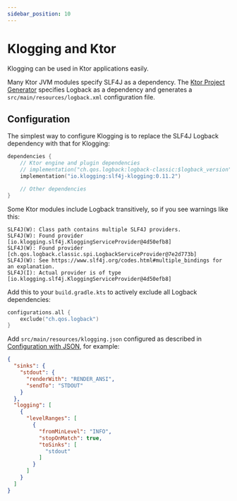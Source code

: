 ```yaml
---
sidebar_position: 10
---
```


# Klogging and Ktor

Klogging can be used in Ktor applications easily.

Many Ktor JVM modules specify SLF4J as a dependency.
The [Ktor Project Generator](https://start.ktor.io/) specifies Logback as a dependency and
generates a `src/main/resources/logback.xml` configuration file.

## Configuration

The simplest way to configure Klogging is to replace the SLF4J Logback dependency with that for
Klogging:

```kotlin
dependencies {
    // Ktor engine and plugin dependencies
    // implementation("ch.qos.logback:logback-classic:$logback_version")
    implementation("io.klogging:slf4j-klogging:0.11.2")

    // Other dependencies
}
```

Some Ktor modules include Logback transitively, so if you see warnings like this:

```text
SLF4J(W): Class path contains multiple SLF4J providers.
SLF4J(W): Found provider [io.klogging.slf4j.KloggingServiceProvider@4d50efb8]
SLF4J(W): Found provider [ch.qos.logback.classic.spi.LogbackServiceProvider@7e2d773b]
SLF4J(W): See https://www.slf4j.org/codes.html#multiple_bindings for an explanation.
SLF4J(I): Actual provider is of type [io.klogging.slf4j.KloggingServiceProvider@4d50efb8]
```

Add this to your `build.gradle.kts` to actively exclude all Logback dependencies:

```kotlin
configurations.all {
    exclude("ch.qos.logback")
}
```

Add `src/main/resources/klogging.json` configured as described
in [Configuration with JSON](../configuration/json.md), for example:

```json
{
  "sinks": {
    "stdout": {
      "renderWith": "RENDER_ANSI",
      "sendTo": "STDOUT"
    }
  },
  "logging": [
    {
      "levelRanges": [
        {
          "fromMinLevel": "INFO",
          "stopOnMatch": true,
          "toSinks": [
            "stdout"
          ]
        }
      ]
    }
  ]
}
```
